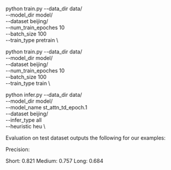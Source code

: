 

python train.py --data_dir data/ \
--model_dir model/ \
--dataset beijing/ \
--num_train_epoches 10 \
--batch_size 100 \
--train_type pretrain \

python train.py --data_dir data/ \
--model_dir model/ \
--dataset beijing/ \
--num_train_epoches 10 \
--batch_size 100 \
--train_type train \

python infer.py --data_dir data/ \
--model_dir model/ \
--model_name st_attn_td_epoch.1 \
--dataset beijing/ \
--infer_type all \
--heuristic heu \


Evaluation on test dataset outputs the following for our examples:

Precision:

Short:  0.821
Medium: 0.757
Long: 0.684



